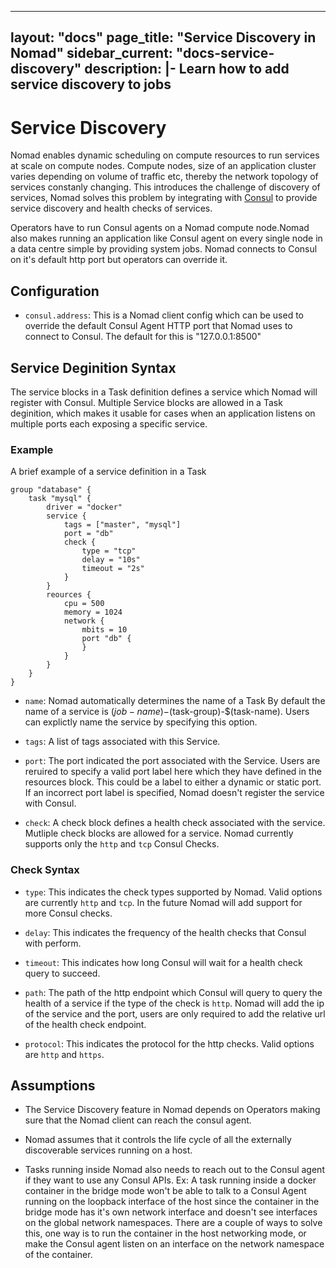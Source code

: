 ---
layout: "docs"
page_title: "Service Discovery in Nomad"
sidebar_current: "docs-service-discovery"
description: |-
  Learn how to add service discovery to jobs
  ---

# Service Discovery

Nomad enables dynamic scheduling on compute resources to run services at scale
on compute nodes. Compute nodes, size of an application cluster varies depending
on volume of traffic etc, thereby the network topology of services constanly
changing. This introduces the challenge of discovery of services, Nomad solves
this problem by integrating with [Consul](https://consul.io) to provide service
discovery and health checks of services.

Operators have to run Consul agents on a Nomad compute node.Nomad also makes
running an application like Consul agent on every single node in a data centre
simple by providing system jobs. Nomad connects to Consul on it's default http
port but operators can override it.

## Configuration

* `consul.address`: This is a Nomad client config which can be used to override
  the default Consul Agent HTTP port that Nomad uses to connect to Consul. The
  default for this is "127.0.0.1:8500"

## Service Deginition Syntax

The service blocks in a Task definition defines a service which Nomad will
register with Consul. Multiple Service blocks are allowed in a Task deginition,
which makes it usable for cases when an application listens on multiple ports
each exposing a specific service.

### Example 

A brief example of a service definition in a Task
```
group "database" {
    task "mysql" {
        driver = "docker"
        service {
            tags = ["master", "mysql"]
            port = "db"
            check {
                type = "tcp"
                delay = "10s"
                timeout = "2s"
            }
        }
        reources {
            cpu = 500
            memory = 1024
            network {
                mbits = 10
                port "db" {
                }
            }
        }
    }
}

```

* `name`: Nomad automatically determines the name of a Task By default the name
  of a service is $(job-name)-$(task-group)-$(task-name). Users can explictly
  name the service by specifying this option.

* `tags`: A list of tags associated with this Service.

* `port`: The port indicated the port associated with the Service. Users are
  reruired to specify a valid port label here which they have defined in the
  resources block. This could be a label to either a dynamic or static port. If
  an incorrect port label is specified, Nomad doesn't register the service with
  Consul.

* `check`: A check block defines a health check associated with the service.
  Mutliple check blocks are allowed for a service. Nomad currently supports only
  the `http` and `tcp` Consul Checks.

### Check Syntax 
* `type`: This indicates the check types supported by Nomad. Valid options are
  currently `http` and `tcp`. In the future Nomad will add support for more
  Consul checks.

* `delay`: This indicates the frequency of the health checks that Consul with
  perform.

* `timeout`: This indicates how long Consul will wait for a health check query
  to succeed.

* `path`: The path of the http endpoint which Consul will query to query the
  health of a service if the type of the check is `http`. Nomad will add the ip
  of the service and the port, users are only required to add the relative url
  of the health check endpoint.

* `protocol`: This indicates the protocol for the http checks. Valid options are
  `http` and `https`.


## Assumptions 

* The Service Discovery feature in Nomad depends on Operators making sure that the
  Nomad client can reach the consul agent.

* Nomad assumes that it controls the life cycle of all the externally
  discoverable services running on a host.

* Tasks running inside Nomad also needs to reach out to the Consul agent if they
  want to use any Consul APIs. Ex: A task running inside a docker container in
  the bridge mode won't be able to talk to a Consul Agent running on the
  loopback interface of the host since the container in the bridge mode has it's
  own network interface and doesn't see interfaces on the global network
  namespaces. There are a couple of ways to solve this, one way is to run the
  container in the host networking mode, or make the Consul agent listen on an
  interface on the network namespace of the container.






